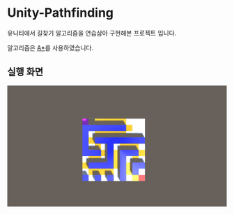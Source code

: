 # Unity-Pathfinding

유니티에서 길찾기 알고리즘을 연습삼아 구현해본 프로젝트 입니다.

알고리즘은 [A*](https://ko.wikipedia.org/wiki/A*_%EC%95%8C%EA%B3%A0%EB%A6%AC%EC%A6%98)를 사용하였습니다.

## 실행 화면
![실행화면](./README_IMAGES/run.gif)
